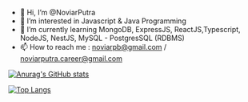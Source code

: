 - 👋 Hi, I’m @NoviarPutra
- 👀 I’m interested in Javascript & Java Programming
- 🌱 I’m currently learning MongoDB, ExpressJS, ReactJS,Typescript, NodeJS, NestJS, MySQL - PostgresSQL (RDBMS)
- 📫 How to reach me : noviarpb@gmail.com / noviarputra.career@gmail.com

[![Anurag's GitHub stats](https://github-readme-stats.vercel.app/api?username=NoviarPutra&show_icons=true&theme=radical)](https://github.com/anuraghazra/github-readme-stats)

[![Top Langs](https://github-readme-stats.vercel.app/api/top-langs/?username=NoviarPutra&layout=compact)](https://github.com/anuraghazra/github-readme-stats)

<!---
NoviarPutra/NoviarPutra is a ✨ special ✨ repository because its `README.md` (this file) appears on your GitHub profile.
You can click the Preview link to take a look at your changes.
--->
